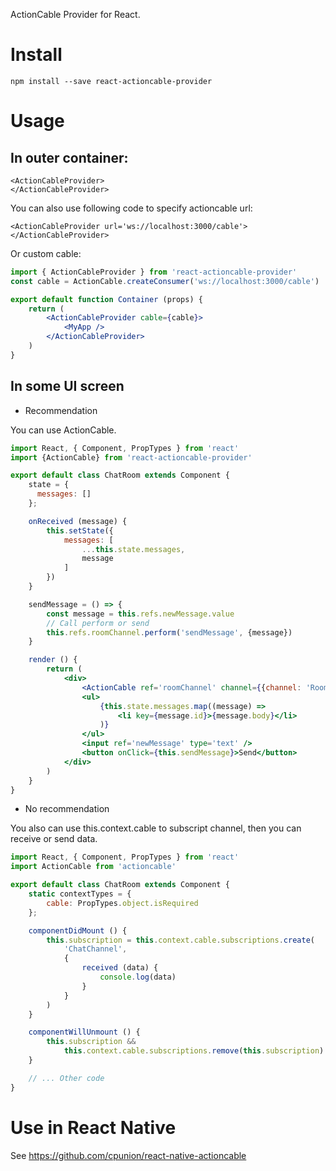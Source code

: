 ActionCable Provider for React.

# Install

```
npm install --save react-actioncable-provider
```

# Usage

## In outer container:

```
<ActionCableProvider>
</ActionCableProvider>
```

You can also use following code to specify actioncable url:

```
<ActionCableProvider url='ws://localhost:3000/cable'>
</ActionCableProvider>
```

Or custom cable:

```jsx
import { ActionCableProvider } from 'react-actioncable-provider'
const cable = ActionCable.createConsumer('ws://localhost:3000/cable')

export default function Container (props) {
    return (
        <ActionCableProvider cable={cable}>
            <MyApp />
        </ActionCableProvider>
    )
}
```

## In some UI screen

* Recommendation

You can use ActionCable.

```jsx
import React, { Component, PropTypes } from 'react'
import {ActionCable} from 'react-actioncable-provider'

export default class ChatRoom extends Component {
    state = {
      messages: []
    };

    onReceived (message) {
        this.setState({
            messages: [
                ...this.state.messages,
                message
            ]
        })
    }

    sendMessage = () => {
        const message = this.refs.newMessage.value
        // Call perform or send
        this.refs.roomChannel.perform('sendMessage', {message})
    }

    render () {
        return (
            <div>
                <ActionCable ref='roomChannel' channel={{channel: 'RoomChannel', room: '3'}} onReceived={this.onReceived} />
                <ul>
                    {this.state.messages.map((message) =>
                        <li key={message.id}>{message.body}</li>
                    )}
                </ul>
                <input ref='newMessage' type='text' />
                <button onClick={this.sendMessage}>Send</button>
            </div>
        )
    }
}
```

* No recommendation

You also can use this.context.cable to subscript channel, then you can receive or send data.

```jsx
import React, { Component, PropTypes } from 'react'
import ActionCable from 'actioncable'

export default class ChatRoom extends Component {
    static contextTypes = {
        cable: PropTypes.object.isRequired
    };

    componentDidMount () {
        this.subscription = this.context.cable.subscriptions.create(
            'ChatChannel',
            {
                received (data) {
                    console.log(data)
                }
            }
        )
    }

    componentWillUnmount () {
        this.subscription &&
            this.context.cable.subscriptions.remove(this.subscription)
    }

    // ... Other code
}
```

# Use in React Native

See https://github.com/cpunion/react-native-actioncable
